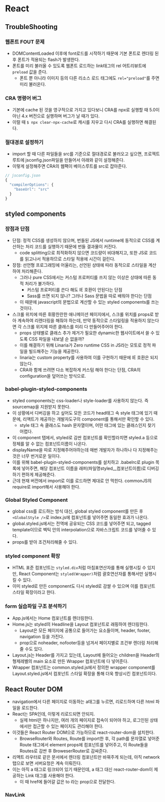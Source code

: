 # React

## TroubleShooting

### 웹폰트 FOUT 문제
- DOMContentLoaded 이후에 font로드를 시작하기 때문에 기본 폰트로 렌더링 된 후 폰트가 적용되는 flash가 발생한다.
- 폰트를 미리 불러올 수 있도록 웹폰트 로드하는 link태그의 rel 어트리뷰트에 `preload` 값을 준다.
  - 폰트 뿐 아니라 이미지 등의 다른 리소스 로드 태그에도 `rel="preload"`를 주면 미리 불러온다.

### CRA 명령어 버그
- 기본에 cache 된 것을 영구적으로 가지고 있다보니 CRA를 npx로 실행할 때 5.0이 아닌 4.x 버전으로 실행하며 버그가 날 때가 있다.
- 이럴 때 `$ npx clear-npx-cache`로 캐시를 지우고 다시 CRA를 실행하면 해결된다.

### 절대경로 설정하기
- import 할 때 다른 파일들을 src를 기준으로 절대경로로 불러오고 싶으면, 프로젝트 루트에 jsconfig.json파일을 만들어서 아래와 같이 설정해준다. 
- 이렇게 설정해주면 CRA의 웹팩이 베이스루트를 src로 잡아준다. 
```js
// jsconfig.json
{
  "compilerOptions": {
    "baseUrl": "src"
  }
}
```

## styled components

### 장점과 단점
- 단점: 정적 CSS를 생성하지 않으며, 번들된 JS에서 runtime에 동적으로 CSS를 계산하는 처리 코드를 실행하기 때문에 번들 결과물이 커진다.
  - code splitting으로 최적화하지 않으면 코드량이 비대해지고, 또한 JS로 코드를 읽고나서 적용하므로 스타일 적용에 시간이 걸린다.
- 장점: 선언형 프로그래밍에 어울리는, 선언된 상태에 따라 동적으로 스타일을 계산하여 처리해준다.
  - 그러나 pure CSS에서는 커스텀 프로퍼티를 쓰지 않는 이상은 상태에 따른 동적 처리가 불가하다. 
    - 커스텀 프로퍼티를 쓴다 해도 IE 호환이 안된다는 단점
    - Sass를 쓰면 되지 않나? 그러나 Sass 문법을 따로 배워야 한다는 단점
  - 이 때문에 javascript의 문법으로 계산할 수 있는 styled components를 쓰는 것이다.
- 스크롤 위치에 따른 휘황찬란한 애니메이션 페이지에서, 스크롤 위치를 props로 받아 계속하여 리렌더링을 해줘야 하는데, 만약 동적으로 스타일링을 적용하지 않는다면 각 스크롤 위지체 따른 클래스를 미리 다 만들어주어야 한다.
  - props 상태별로 클래스 추가 제거가 필요한 dynamic한 웹사이트에서 쓸 수 있도록 CSS 파일을 내보낼 순 없을까?
  - 이를 해결하기 위해 Linaria가 Zero runtime CSS in JS라는 모토로 정적 파일을 빌드해주는 기능을 제공한다.
  - linaria는 custom property를 사용하여 이를 구현하기 때문에 IE 호환은 되지 않는다.
  - CRA와 함께 쓰려면 다소 복잡하게 커스텀 해야 한다는 단점, CRA의 configuration을 덮어쓰는 방식으로.


### babel-plugin-styled-components
- styled components는 css-loader나 style-loader를 사용하지 않는다. 즉 sourcemap을 지원받지 못한다.
- 이 상황에서 디버깅을 하고 싶어도 모든 코드가 head태그 속 style 태그에 있기 때문에, 리액트가 제공하는 개발자도구의 component를 통해서만 확인할 수 있다.
  - style 태그 속 클래스도 hash 문자열이며, 어떤 태그에 있는 클래스인지 찾기 어렵다.
- 이 component 탭에서, styled로 감싼 컴포넌트를 확인할라치면 styled.a 등으로 정체를 알 수 없는 컴포넌트이름이 나온다.
- displayName을 따로 지정해주어야하는데 매번 개발자가 하나하나 다 지정해주는 것은 너무 번거로운 일이다.
- 이를 위해 babel-plugin-styled-components를 설치하고 .babelrc로 plugin 목록에 넣어주면, 해당 컴포넌트 이름을 래퍼(파일명styled__컴포넌트이름)로 디버깅하기 편하게 제공해준다.
- 근데 현재 버전에서 import로 이를 로드하면 제대로 안 먹힌다. commonJS의 require로 import해서 사용해야 한다.

### Global Styled Component
- global css를 로드하는 방식 대신, global styled component를 만든 후 `<GlobalStyle />`로 index.js에 컴포넌트를 넣어주면 동일한 효과가 나온다.
- global.styled.js에서는 전역에 공유되는 CSS 코드를 넣어주면 되고, tagged template이므로 벡틱 안의 interpolation으로 자바스크립트 코드를 넣어줄 수 있다.
- props를 받아 조건처리해줄 수 있다.

### styled component 확장
- HTML 표준 컴포넌트는 `styled.div`처럼 마침표연산자를 통해 실행시킬 수 있지만, React Component는 `styled(Wrapper)`처럼 괄호연산자를 통해서만 실행시킬 수 있다.
- 이미 styled로 만든 component도 다시 styled로 감쌀 수 있으며 이를 컴포넌트 스타일 확장이라고 한다. 

### form 실습파일 구조 분석하기
- App.js에서는 Home 컴포넌트를 렌더링한다. 
- Home.js는 styled의 Headline을 Layout 컴포넌트로 래핑하여 렌더링한다.
  - Layout은 모든 페이지에 공통으로 들어가는 요소들이며, header, footer, navigation 등을 가진다.
  - prop으로 noheader, nofooter등을 넘겨서 페이지별로 조건부 렌더링 처리해줄 수도 있다.
- Layout.js는 Header를 가지고 있는데, Layout에 들어오는 children을 Header의 형제레벨의 main 요소로 만든 Wrapper 컴포넌트에 다 넣어준다. 
- Wrapper 컴포넌트는 common.styled.js에서 정의한 wrapper component를 Layout.styled.js에서 컴포넌트 스타일 확장을 통해 더욱 향상시킨 컴포넌트이다.

## React Router DOM
- navigation에서 다른 페이지로 이동하는 a태그를 누르면, 리로드하며 다른 html 파일을 로드한다.
- React는 SPA인데, 이렇게 리로드되면 안되지. 
  - 실제 html은 하나지만, 여러 개의 페이지로 접속이 되어야 하고, 로그인된 상태에서만 접근할 수 있는 페이지도 관리해야 한다.
- 이것들은 React Router DOM으로 가능하므로 react-router-dom을 설치한다.
  - BrowseRouter와 Routes, Route를 import한 후, 각 path를 문자열로 넣어준 Route 태그에서 element props에 컴포넌트를 넣어주고, 이 Route들을 Routes로 감싼 후 BroweserRouter로 감싸준다. 
- 리액트 라우터로 같은 문서에서 렌더링 컴포넌트만 바꿔주게 되는데, 아직 network 탭으로 보면 서버요청은 계속 이뤄진다.
- 이는 아직 a 태그로 링크되어 있기 때문인데, a 태그 대신 react-router-dom이 제공하는 Link 태그를 사용해야 한다.
  - 이 때 href에 들어갈 값은 to 라는 prop으로 전달한다. 
  
### NavLink